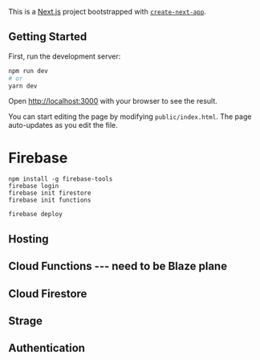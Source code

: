 This is a [Next.js](https://nextjs.org/) project bootstrapped with [`create-next-app`](https://github.com/vercel/next.js/tree/canary/packages/create-next-app).

## Getting Started

First, run the development server:

```bash
npm run dev
# or
yarn dev
```

Open [http://localhost:3000](http://localhost:3000) with your browser to see the result.

You can start editing the page by modifying `public/index.html`. The page auto-updates as you edit the file.

# Firebase

```
npm install -g firebase-tools
firebase login
firebase init firestore
firebase init functions

firebase deploy
```

## Hosting
## Cloud Functions --- need to be Blaze plane
## Cloud Firestore
## Strage
## Authentication

